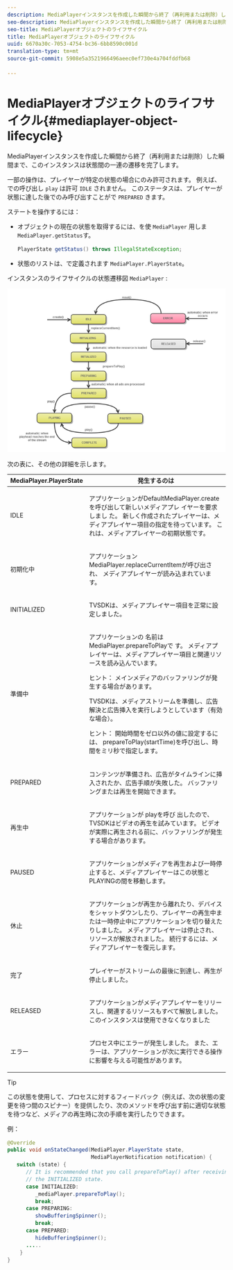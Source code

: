 ```yaml
---
description: MediaPlayerインスタンスを作成した瞬間から終了（再利用または削除）した瞬間まで、このインスタンスは状態間の一連の遷移を完了します。
seo-description: MediaPlayerインスタンスを作成した瞬間から終了（再利用または削除）した瞬間まで、このインスタンスは状態間の一連の遷移を完了します。
seo-title: MediaPlayerオブジェクトのライフサイクル
title: MediaPlayerオブジェクトのライフサイクル
uuid: 6670a30c-7053-4754-bc36-6bb8590c001d
translation-type: tm+mt
source-git-commit: 5908e5a3521966496aeec0ef730e4a704fddfb68

---
```



# MediaPlayerオブジェクトのライフサイクル{#mediaplayer-object-lifecycle}

MediaPlayerインスタンスを作成した瞬間から終了（再利用または削除）した瞬間まで、このインスタンスは状態間の一連の遷移を完了します。

一部の操作は、プレイヤーが特定の状態の場合にのみ許可されます。 例えば、での呼び出し `play` は許可 `IDLE` されません。 このステータスは、プレイヤーが状態に達した後でのみ呼び出すことがで `PREPARED` きます。

ステートを操作するには：

* オブジェクトの現在の状態を取得するには、を使 `MediaPlayer` 用しま `MediaPlayer.getStatus`す。

   ```java
   PlayerState getStatus() throws IllegalStateException;
   ```

* 状態のリストは、で定義されます `MediaPlayer.PlayerState`。

インスタンスのライフサイクルの状態遷移図 `MediaPlayer` :
<!--<a id="fig_1C55DE3F186F4B36AFFDCDE90379534C"></a>-->

![](assets/player-state-transitions-diagram-android_1.2_web.png)

次の表に、その他の詳細を示します。

<table id="table_426F0093E4214EA88CD72A7796B58DFD"> 
 <thead> 
  <tr> 
   <th colname="col1" class="entry"> MediaPlayer.PlayerState </th> 
   <th colname="col2" class="entry"> 発生するのは </th> 
  </tr> 
 </thead>
 <tbody> 
  <tr> 
   <td colname="col1"> <span class="codeph"> IDLE </span> </td> 
   <td colname="col2"> <p>アプリケーションがDefaultMediaPlayer.createを呼び出して新しいメディアプレ <span class="codeph"> イヤーを要求しまし </span>た。 新しく作成されたプレイヤーは、メディアプレイヤー項目の指定を待っています。 これは、メディアプレイヤーの初期状態です。 </p> </td> 
  </tr> 
  <tr> 
   <td colname="col1"> <span class="codeph"> 初期化中 </span> </td> 
   <td colname="col2"> <p>アプリケーション <span class="codeph"> MediaPlayer.replaceCurrentItemが呼び出され、 </span>メディアプレイヤーが読み込まれています。 </p> </td> 
  </tr> 
  <tr> 
   <td colname="col1"> <span class="codeph"> INITIALIZED </span> </td> 
   <td colname="col2"> <p>TVSDKは、メディアプレイヤー項目を正常に設定しました。 </p> </td> 
  </tr> 
  <tr> 
   <td colname="col1"> <span class="codeph"> 準備中 </span> </td> 
   <td colname="col2"> <p>アプリケーションの <span class="codeph"> 名前はMediaPlayer.prepareToPlayで </span>す。 メディアプレイヤーは、メディアプレイヤー項目と関連リソースを読み込んでいます。 </p> <p>ヒント： メインメディアのバッファリングが発生する場合があります。 </p> <p>TVSDKは、メディアストリームを準備し、広告解決と広告挿入を実行しようとしています（有効な場合）。 </p> <p>ヒント： 開始時間をゼロ以外の値に設定するには、 <span class="codeph"> prepareToPlay(startTime)を呼び出し、時 </span> 間をミリ秒で指定します。 </p> </td> 
  </tr> 
  <tr> 
   <td colname="col1"> <span class="codeph"> PREPARED </span> </td> 
   <td colname="col2"> <p>コンテンツが準備され、広告がタイムラインに挿入されたか、広告手順が失敗した。 バッファリングまたは再生を開始できます。 </p> </td> 
  </tr> 
  <tr> 
   <td colname="col1"> <span class="codeph"> 再生中 </span> </td> 
   <td colname="col2"> <p>アプリケーションが <span class="codeph"> playを呼び </span>出したので、TVSDKはビデオの再生を試みています。 ビデオが実際に再生される前に、バッファリングが発生する場合があります。 </p> </td> 
  </tr> 
  <tr> 
   <td colname="col1"> <span class="codeph"> PAUSED </span> </td> 
   <td colname="col2"> <p>アプリケーションがメディアを再生および一時停止すると、メディアプレイヤーはこの状態とPLAYINGの間を移動します。 </p> </td> 
  </tr> 
  <tr> 
   <td colname="col1"> <span class="codeph"> 休止 </span> </td> 
   <td colname="col2"> <p>アプリケーションが再生から離れたり、デバイスをシャットダウンしたり、プレイヤーの再生中または一時停止中にアプリケーションを切り替えたりしました。 メディアプレイヤーは停止され、リソースが解放されました。 続行するには、メディアプレイヤーを復元します。 </p> </td> 
  </tr> 
  <tr> 
   <td colname="col1"> <span class="codeph"> 完了 </span> </td> 
   <td colname="col2"> <p>プレイヤーがストリームの最後に到達し、再生が停止しました。 </p> </td> 
  </tr> 
  <tr> 
   <td colname="col1"> <span class="codeph"> RELEASED </span> </td> 
   <td colname="col2"> <p>アプリケーションがメディアプレイヤーをリリースし、関連するリソースもすべて解放しました。 このインスタンスは使用できなくなりました </p> </td> 
  </tr> 
  <tr> 
   <td colname="col1"> <span class="codeph"> エラー </span> </td> 
   <td colname="col2"> <p>プロセス中にエラーが発生しました。 また、エラーは、アプリケーションが次に実行できる操作に影響を与える可能性があります。 </p> </td> 
  </tr> 
 </tbody> 
</table>

>[!TIP]
>
>この状態を使用して、プロセスに対するフィードバック（例えば、次の状態の変更を待つ間のスピナー）を提供したり、次のメソッドを呼び出す前に適切な状態を待つなど、メディアの再生時に次の手順を実行したりできます。

例：

```java
@Override 
public void onStateChanged(MediaPlayer.PlayerState state,  
                           MediaPlayerNotification notification) { 
   switch (state) { 
      // It is recommended that you call prepareToPlay() after receiving  
      // the INITIALIZED state. 
      case INITIALIZED: 
         _mediaPlayer.prepareToPlay(); 
         break; 
      case PREPARING: 
         showBufferingSpinner(); 
         break; 
      case PREPARED: 
         hideBufferingSpinner(); 
      ..... 
    } 
}
```

